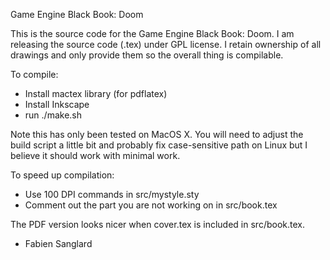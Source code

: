 Game Engine Black Book: Doom

This is the source code for the Game Engine Black Book: Doom.
I am releasing the source code (.tex) under GPL license. I
retain ownership of all drawings and only provide them so the
overall thing is compilable.

To compile:
 - Install mactex library (for pdflatex)
 - Install Inkscape
 - run ./make.sh

Note this has only been tested on MacOS X. You will need to adjust the
build script a little bit and probably fix case-sensitive path on Linux
but I believe it should work with minimal work.

To speed up compilation:
 - Use 100 DPI commands in src/mystyle.sty
 - Comment out the part you are not working on in src/book.tex
  
The PDF version looks nicer when cover.tex is included in src/book.tex.

- Fabien Sanglard
